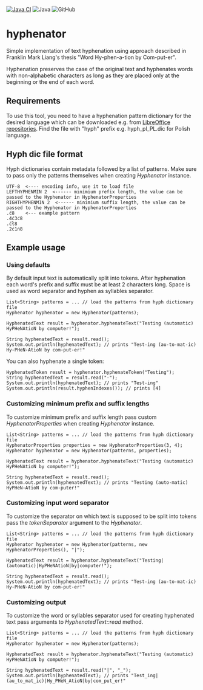 [![Java CI](https://github.com/Nianna/hyphenator/actions/workflows/maven.yml/badge.svg?branch=master)](https://github.com/Nianna/hyphenator/actions/workflows/maven.yml)
![Java](https://img.shields.io/badge/Java-17-informational)
![GitHub](https://img.shields.io/github/license/nianna/hyphenator)

# hyphenator

Simple implementation of text hyphenation using approach described in Franklin Mark Liang's thesis "Word Hy-phen-a-tion by Com-put-er".

Hyphenation preserves the case of the original text and hyphenates words with non-alphabetic characters as long as they are placed only at the beginning or the end of each word.


## Requirements
To use this tool, you need to have a hyphenation pattern dictionary for the desired language which can be downloaded e.g. from [LibreOffice repositories](https://github.com/LibreOffice/dictionaries).
Find the file with "hyph" prefix e.g. hyph_pl_PL.dic for Polish language.

## Hyph dic file format
Hyph dictionaries contain metadata followed by a list of patterns. Make sure to pass only the patterns themselves when creating _Hyphenator_ instance.
```
UTF-8  <---- encoding info, use it to load file
LEFTHYPHENMIN 2  <------ minimium prefix length, the value can be passed to the Hyphenator in HyphenatorProperties
RIGHTHYPHENMIN 2  <------ minimium suffix length, the value can be passed to the Hyphenator in HyphenatorProperties
.ć8    <--- example pattern
.4ć3ć8
.ćł8
.2ć1ń8
```

## Example usage

### Using defaults
By default input text is automatically split into tokens. After hyphenation each word's prefix and suffix must be at least 2 characters long. Space is used as word separator and hyphen as syllables separator.
```
List<String> patterns = ... // load the patterns from hyph dictionary file
Hyphenator hyphenator = new Hyphenator(patterns);

HyphenatedText result = hyphenator.hyphenateText("Testing (automatic) HyPHeNAtioN by computer!");

String hyphenatedText = result.read();
System.out.println(hyphenatedText); // prints "Test-ing (au-to-mat-ic) Hy-PHeN-AtioN by com-put-er!"
```

You can also hyphenate a single token:
```
HyphenatedToken result = hyphenator.hyphenateToken("Testing");
String hyphenatedText = result.read("-");
System.out.println(hyphenatedText); // prints "Test-ing"
System.out.println(result.hyphenIndexes()); // prints [4]
```

### Customizing minimum prefix and suffix lengths
To customize minimum prefix and suffix length pass custom _HyphenatorProperties_ when creating _Hyphenator_ instance.
```
List<String> patterns = ... // load the patterns from hyph dictionary file
HyphenatorProperties properties = new HyphenatorProperties(3, 4);
Hyphenator hyphenator = new Hyphenator(patterns, properties);

HyphenatedText result = hyphenator.hyphenateText("Testing (automatic) HyPHeNAtioN by computer!");

String hyphenatedText = result.read();
System.out.println(hyphenatedText); // prints "Testing (auto-matic) HyPHeN-AtioN by com-puter!"
```

### Customizing input word separator
To customize the separator on which text is supposed to be split into tokens pass the _tokenSeparator_ argument to the _Hyphenator_.
```
List<String> patterns = ... // load the patterns from hyph dictionary file
Hyphenator hyphenator = new Hyphenator(patterns, new HyphenatorProperties(), "|");

HyphenatedText result = hyphenator.hyphenateText("Testing|(automatic)|HyPHeNAtioN|by|computer!");

String hyphenatedText = result.read();
System.out.println(hyphenatedText); // prints "Test-ing (au-to-mat-ic) Hy-PHeN-AtioN by com-put-er!"
```

### Customizing output
To customize the word or syllables separator used for creating hyphenated text pass arguments to _HyphenatedText::read_ method.
```
List<String> patterns = ... // load the patterns from hyph dictionary file
Hyphenator hyphenator = new Hyphenator(patterns);

HyphenatedText result = hyphenator.hyphenateText("Testing (automatic) HyPHeNAtioN by computer!");

String hyphenatedText = result.read("|", "_");
System.out.println(hyphenatedText); // prints "Test_ing|(au_to_mat_ic)|Hy_PHeN_AtioN|by|com_put_er!"
```
